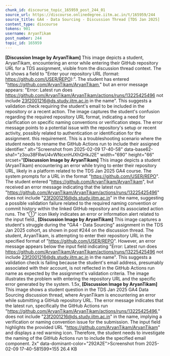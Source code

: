 ```yaml
---
chunk_id: discourse_topic_165959_post_244_01
source_url: https://discourse.onlinedegree.iitm.ac.in/t/165959/244
source_title: GA4 - Data Sourcing - Discussion Thread [TDS Jan 2025]
content_type: discourse
tokens: 901
username: AryanTikam
post_number: 244
topic_id: 165959
---
```


**[Discussion Image by AryanTikam]** This image depicts a student, AryanTikam, encountering an error while entering their GitHub repository URL for a TDS assignment, visible from the discussion thread context. The UI shows a field to "Enter your repository URL (format: https://github.com/USER/REPO):". The student has entered "https://github.com/AryanTikam/AryanTikam," but an error message appears: "Error: Latest run does https://github.com/AryanTikam/AryanTikam/actions/runs/13225425496 not include 23f2001216@ds.study.iitm.ac.in in the name". This suggests a validation check requiring the student's email to be included in the repository or a recent action. The image captures the student's confusion regarding the required repository URL format, indicating a need for clarification on specific naming conventions or verification steps. The error message points to a potential issue with the repository's setup or recent activity, possibly related to authentication or identification for the assignment. this requirement. This is a troubleshooting scenario where the student needs to rename the GitHub Actions run to include their assigned identifier." alt="Screenshot from 2025-02-09 17-40-58" data-base62-sha1="z3ou38FRwU4vWNcxnHJXhQHkJ2E" width="690" height="66" srcset="**[Discussion Image by AryanTikam]** This image depicts a student (AryanTikam) encountering an error while trying to enter their repository URL, likely in a platform related to the TDS Jan 2025 GA4 course. The system prompts for a URL in the format "https://github.com/USER/REPO". The student entered "https://github.com/AryanTikam/AryanTikam", but received an error message indicating that the latest run "https://github.com/AryanTikam/AryanTikam/actions/runs/13225425496" does not include "23f2001216@ds.study.iitm.ac.in" in the name, suggesting a possible validation failure related to the required naming convention or commit history within the linked GitHub repository and its associated action runs. The "①" icon likely indicates an error or information alert related to the input field., **[Discussion Image by AryanTikam]** This image captures a student's struggle during the "GA4 - Data Sourcing" assignment in the TDS Jan 2025 cohort, as shown in post #244 on the discussion thread. The student, AryanTikam, is attempting to enter their repository URL in the specified format of "https://github.com/USER/REPO". However, an error message appears below the input field indicating "Error: Latest run does https://github.com/AryanTikam/AryanTikam/actions/runs/13225425496 not include 23f2001216@ds.study.iitm.ac.in in the name". This suggests a validation check is failing because the student's email address, presumably associated with their account, is not reflected in the GitHub Actions run name as expected by the assignment's validation criteria. The image illustrates the problem with entering the repository URL and the specific error generated by the system. 1.5x, **[Discussion Image by AryanTikam]** This image shows a student question in the TDS Jan 2025 GA4 Data Sourcing discussion thread, where AryanTikam is encountering an error while submitting a GitHub repository URL. The error message indicates that the latest run, specifically the GitHub Actions run "https://github.com/AryanTikam/AryanTikam/actions/runs/13225425496," does not include "23f2001216@ds.study.iitm.ac.in" in the name, implying a verification or naming convention issue for the submission. The input field highlights the provided URL "https://github.com/AryanTikam/AryanTikam" and displays a red warning icon. Therefore, the student needs to investigate the naming of the GitHub Actions run to include the specified email component. 2x" data-dominant-color="292A2E">Screenshot from 2025-02-09 17-40-581599×155 26.4 KB

